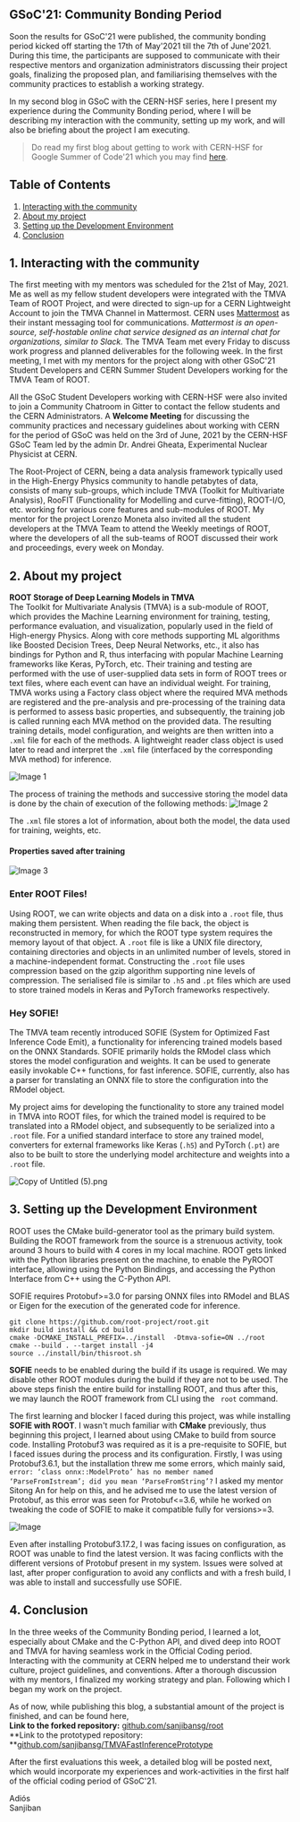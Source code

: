 ## GSoC'21: Community Bonding Period

Soon the results for GSoC'21 were published, the community bonding period kicked off starting the 17th of May'2021 till the 7th of June'2021. During this time, the participants are supposed to communicate with their respective mentors and organization administrators discussing their project goals, finalizing the proposed plan, and familiarising themselves with the community practices to establish a working strategy. 

In my second blog in GSoC with the CERN-HSF series, here I present my experience during the Community Bonding period, where I will be describing my interaction with the community, setting up my work, and will also be briefing about the project I am executing.


> Do read my first blog about getting to work with CERN-HSF for Google Summer of Code'21 which you may find  [here](https://sanjiban.hashnode.dev/getting-into-gsoc21-with-cern-hsf).


## Table of Contents
1. [Interacting with the community](#1-interacting-with-the-community)
2. [About my project](#2-about-my-project)
3. [Setting up the Development Environment](#3-setting-up-the-development-environment)
4. [Conclusion](#4-conclusion)

## 1. Interacting with the community
The first meeting with my mentors was scheduled for the 21st of May, 2021. Me as well as my fellow student developers were integrated with the TMVA Team of ROOT Project, and were directed to sign-up for a CERN Lightweight Account to join the TMVA Channel in Mattermost. CERN uses [Mattermost](https://mattermost.com/)  as their instant messaging tool for communications. *Mattermost is an open-source, self-hostable online chat service designed as an internal chat for organizations, similar to Slack.*  The TMVA Team met every Friday to discuss work progress and planned deliverables for the following week. In the first meeting, I met with my mentors for the project along with other GSoC'21 Student Developers and CERN Summer Student Developers working for the TMVA Team of ROOT.

All the GSoC Student Developers working with CERN-HSF were also invited to join a Community Chatroom in Gitter to contact the fellow students and the CERN Administrators. A **Welcome Meeting** for discussing the community practices and necessary guidelines about working with CERN for the period of GSoC was held on the 3rd of June, 2021 by the CERN-HSF GSoC Team led by the admin Dr. Andrei Gheata, Experimental Nuclear Physicist at CERN. 

The Root-Project of CERN, being a data analysis framework typically used in the High-Energy Physics community to handle petabytes of data, consists of many sub-groups, which include TMVA (Toolkit for Multivariate Analysis), RooFIT (Functionality for Modelling and curve-fitting), ROOT-I/O, etc. working for various core features and sub-modules of ROOT. 
My mentor for the project Lorenzo Moneta also invited all the student developers at the TMVA Team to attend the Weekly meetings of ROOT, where the developers of all the sub-teams of ROOT discussed their work and proceedings, every week on Monday.   

 
  
## 2. About my project
**ROOT Storage of Deep Learning Models in TMVA**   
The Toolkit for Multivariate Analysis (TMVA) is a sub-module of ROOT, which provides the Machine Learning environment for training,  testing, performance evaluation, and visualization, popularly used in the field of High-energy Physics. Along with core methods supporting ML algorithms like Boosted Decision Trees, Deep Neural Networks, etc., it also has bindings for Python and R, thus interfacing with popular Machine Learning frameworks like Keras, PyTorch, etc. Their training and testing are performed with the use of user-supplied data sets in form of  ROOT  trees or text files, where each event can have an individual weight.  For training, TMVA works using a Factory class object where the required MVA methods are registered and the pre-analysis and pre-processing of the training data is performed to assess basic properties, and subsequently, the training job is called running each MVA method on the provided data. The resulting training details, model configuration, and weights are then written into a ` .xml ` file for each of the methods.  A lightweight reader class object is used later to read and interpret the ` .xml ` file (interfaced by the corresponding MVA method) for inference. 


![Image 1](https://cdn.hashnode.com/res/hashnode/image/upload/v1626251858658/ENkSrbg0b.png)

The process of training the methods and successive storing the model data is done by the chain of execution of the following methods:
![Image 2](https://cdn.hashnode.com/res/hashnode/image/upload/v1626257137719/_V7JANhVE.jpeg)

The ` .xml ` file stores a lot of information, about both the model, the data used for training, weights, etc.

#### **Properties saved after training**
![Image 3](https://cdn.hashnode.com/res/hashnode/image/upload/v1626257063598/wf6pXZfIG.jpeg)

### Enter ROOT Files!
Using ROOT, we can write objects and data on a disk into a ` .root ` file, thus making them persistent. When reading the file back, the object is reconstructed in memory, for which the ROOT type system requires the memory layout of that object. A ` .root ` file is like a UNIX file directory, containing directories and objects in an unlimited number of levels, stored in a machine-independent format. Constructing the ` .root ` file uses compression based on the gzip algorithm supporting nine levels of compression.  The serialised file is similar to ` .h5 ` 
and ` .pt ` files which are used to store trained models in Keras and PyTorch frameworks respectively. 

### Hey SOFIE!
The TMVA team recently introduced SOFIE (System for Optimized Fast Inference Code Emit), a functionality for inferencing trained models based on the ONNX Standards. SOFIE primarily holds the RModel class which stores the model configuration and weights. It can be used to generate easily invokable C++ functions, for fast inference. SOFIE, currently, also has a parser for translating an ONNX file to store the configuration into the RModel object. 

My project aims for developing the functionality to store any trained model in TMVA into ROOT files, for which the trained model is required to be translated into a RModel object, and subsequently to be serialized into a ` .root ` file.  For a unified standard interface to store any trained model, converters for external frameworks like Keras (` .h5 `) and PyTorch (` .pt `) are also to be built to store the underlying model architecture and weights into a ` .root ` file.

![Copy of Untitled (5).png](https://cdn.hashnode.com/res/hashnode/image/upload/v1626256680036/hBzUtNBR6.png)

## 3. Setting up the Development Environment
ROOT uses the CMake build-generator tool as the primary build system. Building the ROOT framework from the source is a strenuous activity, took around 3 hours to build with 4 cores in my local machine. ROOT gets linked with the Python libraries present on the machine, to enable the PyROOT interface, allowing using the Python Bindings, and accessing the Python Interface from C++ using the C-Python API.

SOFIE requires Protobuf>=3.0 for parsing ONNX files into RModel and BLAS or Eigen for the execution of the generated code for inference. 


```
git clone https://github.com/root-project/root.git
mkdir build install && cd build
cmake -DCMAKE_INSTALL_PREFIX=../install  -Dtmva-sofie=ON ../root
cmake --build . --target install -j4
source ../install/bin/thisroot.sh 
```
**SOFIE** needs to be enabled during the build if its usage is required. We may disable other ROOT modules during the build if they are not to be used. The above steps finish the entire build for installing ROOT, and thus after this, we may launch the ROOT framework from CLI using the ` root` command.

The first learning and blocker I faced during this project, was while installing **SOFIE with ROOT**. I wasn't much familiar with **CMake** previously, thus beginning this project, I learned about using CMake to build from source code. Installing Protobuf3 was required as it is a pre-requisite to SOFIE, but I faced issues during the process and its configuration. Firstly, I was using Protobuf3.6.1, but the installation threw me some errors, which mainly said, ` error: ‘class onnx::ModelProto’ has no member named ‘ParseFromIstream’; did you mean ‘ParseFromString’? ` I asked my mentor Sitong An for help on this, and he advised me to use the latest version of Protobuf, as this error was seen for Protobuf<=3.6, while he worked on tweaking the code of SOFIE to make it compatible fully for versions>=3.


![Image](https://cdn.hashnode.com/res/hashnode/image/upload/v1626208595262/epBtYe9AB.jpeg)

Even after installing Protobuf3.17.2, I was facing issues on configuration, as ROOT was unable to find the latest version. It was facing conflicts with the different versions of Protobuf present in my system. Issues were solved at last, after proper configuration to avoid any conflicts and with a fresh build, I was able to install and successfully use SOFIE.

## 4. Conclusion
In the three weeks of the Community Bonding period, I learned a lot, especially about CMake and the C-Python API, and dived deep into ROOT and TMVA for having seamless work in the Official Coding period. Interacting with the community at CERN helped me to understand their work culture, project guidelines, and conventions. After a thorough discussion with my mentors, I finalized my working strategy and plan. Following which I began my work on the project. 

As of now, while publishing this blog, a substantial amount of the project is finished, and can be found here,  
**Link to the forked repository:**  [github.com/sanjibansg/root](https://github.com/sanjibansg/root)  
**Link to the prototyped repository: **[github.com/sanjibansg/TMVAFastInferencePrototype](https://github.com/sanjibansg/TMVAFastInferencePrototype)   

After the first evaluations this week, a detailed blog will be posted next, which would incorporate my experiences and work-activities in the first half of the official coding period of GSoC'21.

Adiós  
Sanjiban   

 


